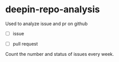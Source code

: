 # deepin-repo-analysis
Used to analyze issue and pr on github

- [ ] issue
- [ ] pull request


Count the number and status of issues every week.
